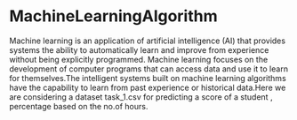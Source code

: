 # MachineLearningAlgorithm
Machine learning is an application of artificial intelligence (AI) that provides systems the ability to automatically learn and improve from experience without being explicitly programmed. Machine learning focuses on the development of computer programs that can access data and use it to learn for themselves.The intelligent systems built on machine learning algorithms have the capability to learn from past experience or historical data.Here we are considering a dataset task_1.csv for predicting a score of a student , percentage based on the no.of hours.
